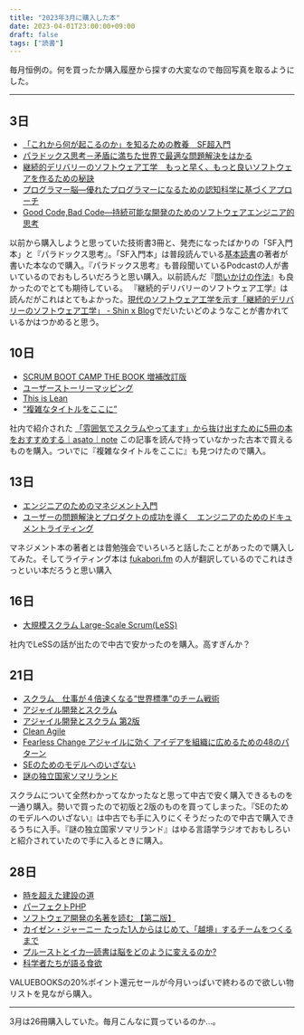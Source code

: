 ```yaml
---
title: "2023年3月に購入した本"
date: 2023-04-01T23:00:00+09:00
draft: false
tags: ["読書"]
---
```


毎月恒例の。何を買ったか購入履歴から探すの大変なので毎回写真を取るようにした。

---

## 3日

- [「これから何が起こるのか」を知るための教養　SF超入門](https://amzn.to/3K0OAYL)
- [パラドックス思考－矛盾に満ちた世界で最適な問題解決をはかる](https://amzn.to/40zMdU3)
- [継続的デリバリーのソフトウェア工学　もっと早く、もっと良いソフトウェアを作るための秘訣](https://amzn.to/40NXY9D)
- [プログラマー脳―優れたプログラマーになるための認知科学に基づくアプローチ](https://amzn.to/3U4SOn4)
- [Good Code,Bad Code―持続可能な開発のためのソフトウェアエンジニア的思考](https://amzn.to/3K3KSgZ)

以前から購入しようと思っていた技術書3冊と、発売になったばかりの「SF入門本」と『パラドックス思考』。「SF入門本」は普段読んでいる[基本読書](https://huyukiitoichi.hatenadiary.jp/)の著者が書いた本なので購入。『パラドックス思考』も普段聞いているPodcastの人が書いているのでおもしろいだろうと思い購入。以前読んだ『[問いかけの作法](https://amzn.to/3nCePxk)』も良かったのでとても期待している。
『継続的デリバリーのソフトウェア工学』は読んだがこれはとてもよかった。[現代のソフトウェア工学を示す「継続的デリバリーのソフトウェア工学」 - Shin x Blog](https://blog.shin1x1.com/entry/book-modern-software-engineering)でだいたいどのようなことが書かれているかはつかめると思う。

## 10日

- [SCRUM BOOT CAMP THE BOOK 増補改訂版](https://amzn.to/3G8H8K0)
- [ユーザーストーリーマッピング](https://amzn.to/3M54Drn)
- [This is Lean](https://amzn.to/3M92IlC)
- [“複雑なタイトルをここに”](https://amzn.to/3KmWUDI)

社内で紹介された [「雰囲気でスクラムやってます」から抜け出すために5冊の本をおすすめする｜asato｜note](https://note.com/_at_946/n/nb35913b57e2b) この記事を読んで持っていなかった古本で買えるものを購入。ついでに『複雑なタイトルをここに』も見つけたので購入。

## 13日

- [エンジニアのためのマネジメント入門](https://amzn.to/42WLwFO)
- [ユーザーの問題解決とプロダクトの成功を導く　エンジニアのためのドキュメントライティング](https://amzn.to/3Gb4ChH)


マネジメント本の著者とは昔勉強会でいろいろと話したことがあったので購入してみた。そしてライティング本は [fukabori.fm](https://fukabori.fm/) の人が翻訳しているのでこれはきっといい本だろうと思い購入

## 16日

- [大規模スクラム Large-Scale Scrum(LeSS)](https://amzn.to/3M8m8a4)

社内でLeSSの話が出たので中古で安かったのを購入。高すぎんか？

## 21日

- [スクラム　仕事が４倍速くなる“世界標準”のチーム戦術](https://amzn.to/42ZuQh6)
- [アジャイル開発とスクラム](https://amzn.to/3G8ld5M)
- [アジャイル開発とスクラム 第2版](https://amzn.to/3nFvm3j)
- [Clean Agile](https://amzn.to/3nGQDdi)
- [Fearless Change アジャイルに効く アイデアを組織に広めるための48のパターン](https://amzn.to/40PCx7u)
- [SEのためのモデルへのいざない](https://amzn.to/3KmZbie)
- [謎の独立国家ソマリランド](https://amzn.to/3MenuQV)

スクラムについて全然わかってなかったなと思って中古で安く購入できるものを一通り購入。勢いで買ったので初版と2版のものを買ってしまった。『SEのためのモデルへのいざない』は中古でも手に入りにくそうだったので中古で購入できるうちに入手。『謎の独立国家ソマリランド』はゆる言語学ラジオでおもしろいと紹介されていたので手に入るときに購入。

## 28日

- [時を超えた建設の道](https://amzn.to/3KpmS9H)
- [パーフェクトPHP](https://amzn.to/3lWWuKL)
- [ソフトウェア開発の名著を読む 【第二版】](https://amzn.to/3ZA7xaL)
- [カイゼン・ジャーニー たった1人からはじめて、「越境」するチームをつくるまで](https://amzn.to/3KrqFU3)
- [プルーストとイカ―読書は脳をどのように変えるのか?](https://amzn.to/3K0ITdq)
- [科学者たちが語る食欲](https://amzn.to/3KpLn6w)

VALUEBOOKSの20%ポイント還元セールが今月いっぱいで終わるので欲しい物リストを見ながら購入。

---

3月は26冊購入していた。毎月こんなに買っているのか…。